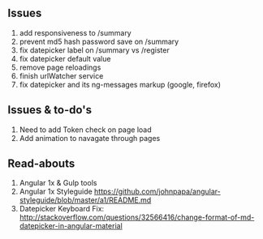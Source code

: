 ## Issues
1. add responsiveness to /summary
2. prevent md5 hash password save on /summary
3. fix datepicker label on /summary vs /register
4. fix datepicker default value
5. remove page reloadings
6. finish urlWatcher service
7. fix datepicker and its ng-messages markup (google, firefox) 


## Issues & to-do's
1. Need to add Token check on page load
2. Add animation to navagate through pages
 
 
## Read-abouts
1. Angular 1x & Gulp tools
2. Angular 1x Styleguide https://github.com/johnpapa/angular-styleguide/blob/master/a1/README.md
3. Datepicker Keyboard Fix: http://stackoverflow.com/questions/32566416/change-format-of-md-datepicker-in-angular-material